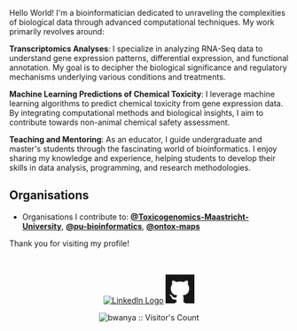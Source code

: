Hello World! 
I'm a bioinformatician dedicated to unraveling the complexities of biological data through advanced computational techniques. My work primarily revolves around:

**Transcriptomics Analyses**: I specialize in analyzing RNA-Seq data to understand gene expression patterns, differential expression, and functional annotation. My goal is to decipher the biological significance and regulatory mechanisms underlying various conditions and treatments.

**Machine Learning Predictions of Chemical Toxicity**: I leverage machine learning algorithms to predict chemical toxicity from gene expression data. By integrating computational methods and biological insights, I aim to contribute towards non-animal chemical safety assessment.

**Teaching and Mentoring**: As an educator, I guide undergraduate and master's students through the fascinating world of bioinformatics. I enjoy sharing my knowledge and experience, helping students to develop their skills in data analysis, programming, and research methodologies.

## Organisations

- Organisations I contribute to:
[**@Toxicogenomics-Maastricht-University**](https://github.com/Toxicogenomics-Maastricht-University),
[**@pu-bioinformatics**](https://github.com/pu-bioinformatics),
[**@ontox-maps**](https://github.com/ontox-maps)



Thank you for visiting my profile!

<p align="center">
 <br>
 <br>
<a href="https://www.linkedin.com/in/bwanya-brian-5a3b33153/">
 <img width="50px" alt="LinkedIn Logo" src="https://cdn-icons-png.flaticon.com/512/174/174857.png" /></a>

 <a href="https://github.com/bwanya">
 <img width="52px" alt="GitHub Logo" src="https://github.com/edent/SuperTinyIcons/blob/master/images/svg/github.svg"></a>
<p align="center"><img src="https://profile-counter.glitch.me/{bwanya}/count.svg" alt="bwanya :: Visitor's Count" /></p>







